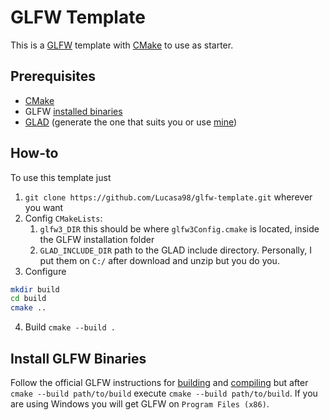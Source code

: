 # GLFW Template

This is a [GLFW](https://www.glfw.org/) template with [CMake](https://cmake.org/download/) to use as starter.

## Prerequisites

- [CMake](https://cmake.org/download/)
- GLFW [installed binaries](#install-glfw-binaries)
- [GLAD](https://glad.dav1d.de/) (generate the one that suits you or use [mine](https://glad.dav1d.de/#language=c&specification=gl&api=gl%3D3.3&profile=core&loader=on))

## How-to

To use this template just
1. `git clone https://github.com/Lucasa98/glfw-template.git` wherever you want
2. Config `CMakeLists`:
   1. `glfw3_DIR` this should be where `glfw3Config.cmake` is located, inside the GLFW installation folder
   2. `GLAD_INCLUDE_DIR` path to the GLAD include directory. Personally, I put them on `C:/` after download and unzip but you do you.
3. Configure
```bash
mkdir build
cd build
cmake ..
```
4. Build `cmake --build .`

## Install GLFW Binaries

Follow the official GLFW instructions for [building](https://www.glfw.org/docs/3.3/compile_guide.html#compile_generate_gui) and [compiling](https://www.glfw.org/docs/3.3/compile_guide.html#compile_compile) but after `cmake --build path/to/build` execute `cmake --build path/to/build`. If you are using Windows you will get GLFW on `Program Files (x86)`.
